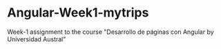 # Angular-Week1-mytrips
Week-1 assignment to the course "Desarrollo de páginas con Angular by Universidad Austral"
